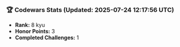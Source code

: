 ### 🏆 Codewars Stats (Updated: 2025-07-24 12:17:56 UTC)

- **Rank:** 8 kyu
- **Honor Points:** 3
- **Completed Challenges:** 1
